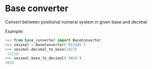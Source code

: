 # Base converter
Convert between positional numeral system in given base and decimal

Example:
```python
>>> from base_converter import BaseConverter
>>> seximal = BaseConverter('012345')
>>> seximal.decimal_to_base(2022)
'13210'
>>> seximal.base_to_decimal('4424')
1024
```
